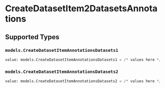 # CreateDatasetItem2DatasetsAnnotations


## Supported Types

### `models.CreateDatasetItemAnnotationsDatasets1`

```python
value: models.CreateDatasetItemAnnotationsDatasets1 = /* values here */
```

### `models.CreateDatasetItemAnnotationsDatasets2`

```python
value: models.CreateDatasetItemAnnotationsDatasets2 = /* values here */
```

